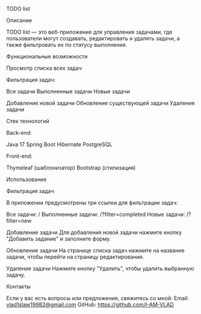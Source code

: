 TODO list

Описание

TODO list — это веб-приложение для управления задачами, где пользователи могут создавать, 
редактировать и удалять задачи, а также фильтровать их по статусу выполнения.

Функциональные возможности

Просмотр списка всех задач

Фильтрация задач:

Все задачи
Выполненные задачи
Новые задачи

Добавление новой задачи
Обновление существующей задачи
Удаление задачи

Стек технологий

Back-end:

Java 17
Spring Boot
Hibernate
PostgreSQL

Front-end:

Thymeleaf (шаблонизатор)
Bootstrap (стилизация)

Использование

Фильтрация задач

В приложении предусмотрены три ссылки для фильтрации задач:

Все задачи: /
Выполненные задачи: /?filter=completed
Новые задачи: /?filter=new

Добавление задачи
Для добавления новой задачи нажмите кнопку "Добавить задание" и заполните форму.

Обновление задачи
На странице списка задач нажмите на название задачи, чтобы перейти на страницу редактирования.

Удаление задачи
Нажмите кнопку "Удалить", чтобы удалить выбранную задачу.

Контакты

Если у вас есть вопросы или предложения, свяжитесь со мной:
Email: vlad1slaw19982@gmail.com
GitHub: https://github.com/I-AM-VLAD